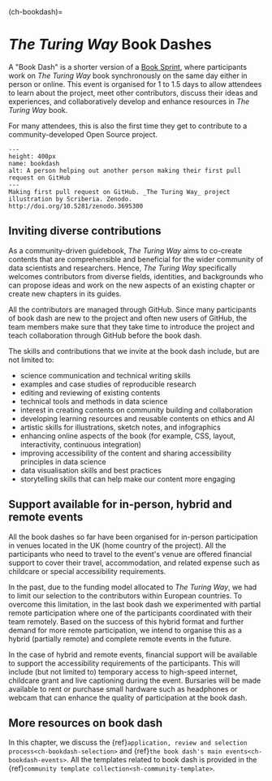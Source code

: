 (ch-bookdash)=
# _The Turing Way_ Book Dashes

A "Book Dash" is a shorter version of a [Book Sprint](https://en.wikipedia.org/wiki/Book_sprint), where participants work on _The Turing Way_ book synchronously on the same day either in person or online.
This event is organised for 1 to 1.5 days to allow attendees to learn about the project, meet other contributors, discuss their ideas and experiences, and collaboratively develop and enhance resources in _The Turing Way_ book.

For many attendees, this is also the first time they get to contribute to a community-developed Open Source project.

```{figure} ../figures/bookdash.png
---
height: 400px
name: bookdash
alt: A person helping out another person making their first pull request on GitHub
---
Making first pull request on GitHub. _The Turing Way_ project illustration by Scriberia. Zenodo. http://doi.org/10.5281/zenodo.3695300
```

## Inviting diverse contributions

As a community-driven guidebook, _The Turing Way_ aims to co-create contents that are comprehensible and beneficial for the wider community of data scientists and researchers.
Hence, _The Turing Way_ specifically welcomes contributors from diverse fields, identities, and backgrounds who can propose ideas and work on the new aspects of an existing chapter or create new chapters in its guides.

All the contributors are managed through GitHub.
Since many participants of book dash are new to the project and often new users of GitHub, the team members make sure that they take time to introduce the project and teach collaboration through GitHub before the book dash.

The skills and contributions that we invite at the book dash include, but are not limited to:

- science communication and technical writing skills
- examples and case studies of reproducible research
- editing and reviewing of existing contents
- technical tools and methods in data science
- interest in creating contents on community building and collaboration
- developing learning resources and reusable contents on ethics and AI
- artistic skills for illustrations, sketch notes, and infographics
- enhancing online aspects of the book (for example, CSS, layout, interactivity, continuous integration)
- improving accessibility of the content and sharing accessibility principles in data science
- data visualisation skills and best practices
- storytelling skills that can help make our content more engaging

## Support available for in-person, hybrid and remote events

All the book dashes so far have been organised for in-person participation in venues located in the UK (home country of the project).
All the participants who need to travel to the event's venue are offered financial support to cover their travel, accommodation, and related expense such as childcare or special accessibility requirements.

In the past, due to the funding model allocated to _The Turing Way_, we had to limit our selection to the contributors within European countries.
To overcome this limitation, in the last book dash we experimented with partial remote participation where one of the participants coordinated with their team remotely.
Based on the success of this hybrid format and further demand for more remote participation, we intend to organise this as a hybrid (partially remote) and complete remote events in the future.

In the case of hybrid and remote events, financial support will be available to support the accessibility requirements of the participants.
This will include (but not limited to) temporary access to high-speed internet, childcare grant and live captioning during the event.
Bursaries will be made available to rent or purchase small hardware such as headphones or webcam that can enhance the quality of participation at the book dash.

## More resources on book dash

In this chapter, we discuss the {ref}`application, review and selection process<ch-bookdash-selection>` and {ref}`the book dash's main events<ch-bookdash-events>`.
All the templates related to book dash is provided in the {ref}`community template collection<sh-community-template>`.
